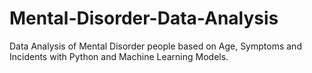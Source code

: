# Mental-Disorder-Data-Analysis
Data Analysis of Mental Disorder people based on Age, Symptoms and Incidents with Python and Machine Learning Models.
